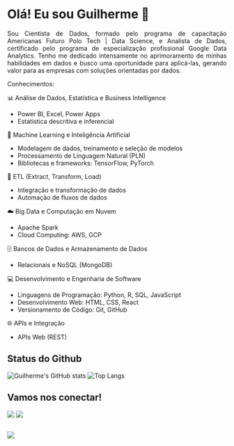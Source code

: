 <div align="justify">

# Olá! Eu sou Guilherme 👋
Sou Cientista de Dados, formado pelo programa de capacitação Americanas Futuro Polo Tech | Data Science, e Analista de Dados, certificado pelo programa de especialização profissional Google Data Analytics. Tenho me dedicado intensamente no aprimoramento de minhas habilidades em dados e busco uma oportunidade para aplicá-las, gerando valor para as empresas com soluções orientadas por dados.

Conhecimentos:

📊 Análise de Dados, Estatística e Business Intelligence
 - Power BI, Excel, Power Apps
 - Estatística descritiva e inferencial

🤖 Machine Learning e Inteligência Artificial
 - Modelagem de dados, treinamento e seleção de modelos
 - Processamento de Linguagem Natural (PLN)
 - Bibliotecas e frameworks: TensorFlow, PyTorch

🔄 ETL (Extract, Transform, Load)
 - Integração e transformação de dados
 - Automação de fluxos de dados

☁️ Big Data e Computação em Nuvem
 - Apache Spark
 - Cloud Computing: AWS, GCP

🗄️ Bancos de Dados e Armazenamento de Dados
 - Relacionais e NoSQL (MongoDB)

💻 Desenvolvimento e Engenharia de Software
 - Linguagens de Programação: Python, R, SQL, JavaScript
 - Desenvolvimento Web: HTML, CSS, React
 - Versionamento de Código: Git, GitHub

🌐 APIs e Integração
 - APIs Web (REST)
</div>

## Status do Github
![Guilherme's GitHub stats](https://github-readme-stats.vercel.app/api?username=Gui-lherme-Oliv&hide=contribs&show_icons=true&theme=dark)
![Top Langs](https://github-readme-stats.vercel.app/api/top-langs/?username=Gui-lherme-Oliv&layout=compact&theme=dark)

## Vamos nos conectar!
<div>
  <a href = "mailto:guigag3@gmail.com"><img src="https://img.shields.io/badge/Gmail-D14836?style=for-the-badge&logo=gmail&logoColor=white" target="_blank"></a> 
  <a href ="https://www.linkedin.com/in/gui-lherme-oliv/"><img src="https://img.shields.io/badge/LinkedIn-0077B5?style=for-the-badge&logo=linkedin&logoColor=white" target="_blank"></a>
</div>

##
![](https://komarev.com/ghpvc/?username=Gui-lherme-Oliv&color=blue&style=flat)
